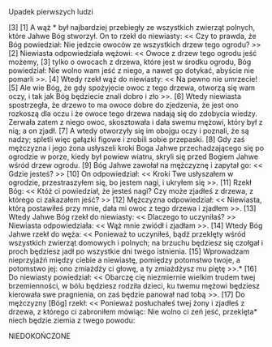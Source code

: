 Upadek pierwszych ludzi

[3]
[1] A wąż * był najbardziej przebiegły ze wszystkich zwierząt polnych, które Jahwe Bóg stworzył. On to rzekł do niewiasty: << Czy to prawda, że Bóg powiedział: Nie jedzcie owoców ze wszystkich drzew tego ogrodu? >> [2] Niewiasta odpowiedziała wężowi: << Owoce z drzew tego ogrodu jeść możemy, [3] tylko o owocach z drzewa, które jest w środku ogrodu, Bóg powiedział: Nie wolno wam jeść z niego, a nawet go dotykać, abyście nie pomarli >>. [4] Wtedy rzekł wąż do niewiasty: << Na pewno nie umrzecie! [5] Ale wie Bóg, że gdy spożyjecie owoc z tego drzewa, otworzą się wam oczy, i tak jak Bóg będziecie znali dobro i zło >>.
[6] Wtedy niewiasta spostrzegła, że drzewo to ma owoce dobre do zjedzenia, że jest ono rozkoszą dla oczu i że owoce tego drzewa nadają się do zdobycia wiedzy. Zerwała zatem z niego owoc, skosztowała i dała swemu mężowi, który był z nią; a on zjadł. [7] A wtedy otworzyły się im obojgu oczy i poznali, że są nadzy; spletli więc gałązki figowe i zrobili sobie przepaski.
[8] Gdy zaś mężczyzna i jego żona usłyszeli kroki Boga Jahwe przechadzającego się po ogrodzie w porze, kiedy był powiew wiatru, skryli się przed Bogiem Jahwe wśród drzew ogrodu. [9] Bóg Jahwe zawołał na mężczyznę i zapytał go: << Gdzie jesteś? >> [10] On odpowiedział: << Kroki Twe usłyszałem w ogrodzie, przestraszyłem się, bo jestem nagi, i ukryłem się >>. [11] Rzekł Bóg: << Któż ci powiedział, że jesteś nagi? Czy może zjadłeś z drzewa, z którego ci zakazałem jeść? >> [12] Mężczyzna odpowiedział: << Niewiasta, którą postawiłeś przy mnie, dała mi owoc z tego drzewa i zjadłem >>. [13] Wtedy Jahwe Bóg rzekł do niewiasty: << Dlaczego to uczyniłaś? >> Niewiasta odpowiedziała: << Wąż mnie zwiódł i zjadłam >>.
[14] Wtedy Bóg Jahwe rzekł do węża:
<< Ponieważ to uczyniłeś,
bądź przeklęty wśród wszystkich zwierząt domowych i polnych;
na brzuchu będziesz się czołgał i proch będziesz jadł po wszystkie dni twego istnienia.
[15] Wprowadzam nieprzyjaźń między ciebie a niewiastę, pomiędzy potomstwo twoje, a potomstwo jej: 
ono zmiażdży ci głowę,
a ty zmiażdżysz mu piętę >>.*
[16] Do niewiasty powiedział: << Obarczę cię niezmiernie wielkim trudem twej brzemienności, w bólu będziesz rodziła dzieci, ku twemu mężowi będziesz kierowała swe pragnienia, on zaś będzie panował nad tobą >>.
[17] Do mężczyzny [Bóg] rzekł: << Ponieważ posłuchałeś twej żony i zjadłeś z drzewa, z którego ci zabroniłem mówiąc: Nie wolno ci zeń jeść, przeklęta* niech będzie ziemia z twego powodu:

NIEDOKOŃCZONE

